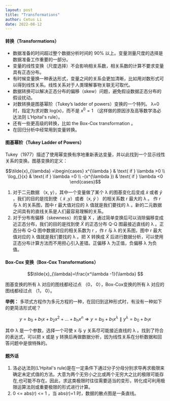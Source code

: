 ```yaml
---
layout: post
title: "Transformations"
author: Cetus Li
date: 2022-08-12
---
```

#### **转换（Transformations）**
- 数据准备的时间超过整个数据分析时间的 90% 以上。变量测量尺度的选择是数据准备工作重要的一部分。
- 变量的线性变换（尺度选择）不会影响相关系数，相关系数的计算不要求变量具有正态分布。
- 有时候变量换一种表达形式，变量之间的关系会更加清晰，比如用对数形式可以得到线性关系。线性关系对于人类理解事物关联无可取代。
- 数据转换可以解决正态分布的偏移（skew）问题，避免假设数据正态分布的假设扰动。
- 对数转换是图基幂阶（Tukey’s ladder of powers）变换的一个特列。 λ=0 时，指定为求对数 log(x)，而不是 $x^0=1$ （这样做的原因涉及高等数学洛必达法则 L'Hpital's rule）。
- 还有一些更高级的转换，比如 the Box-Cox transformation 。
- 在回归分析中经常用到变量转换。


#### **图基幂阶（Tukey Ladder of Powers）**
Tukey（1977）描述了使用幂变换有序地重新表达变量，并以此找到一个显示线性关系的变换。图基变换的定义：

$$\tilde{x}_{\lambda} =\begin{cases}
 x^{\lambda }  & \text{ if } \lambda >0 \\
 \log_{}{x}  & \text{ if } \lambda =0 \\
 -(x^{\lambda }) & \text{ if } \lambda <0
\end{cases}$$

1. 对于二元数据 （x, y），其中一个变量做了某个 λ 的图基变化后变成 $\tilde{x}$ 或者 $\tilde{y}$ ，我们的目的是找到使（ $\tilde{x}$ ,y）或者（x, $\tilde{y}$ ） 的相关系数 r 最大的 λ 。 作 r 与 λ 的关系图，图中 r 最大值对应的 λ 值就是我们要找的 λ 。新的二元数据之间具有的直线关系是人们最容易理解的关系。
2. 对于分布有偏移（skewness）的变量 X ，通过简单变换后可以消除偏移变成近正态分布，我们的目的是找到使  $\tilde{X}$ 的正态分布 Q-Q 图最接近直线的 λ 。正态分布 Q-Q 图中数据对应的相关系数为 r ，作 r 与 λ 的关系图，图中 r 最大值对应的 λ 值就是我们要找的 λ 。把 X 转换成 $\tilde{X}$ 后进行数据分析，可以使用正态分布计算方法而不用担心引入差错。正偏移 λ 为正值，负偏移 λ 为负值。

#### **Box-Cox 变换（Box-Cox Transformations）**

$$\tilde{x}_{\lambda}=\frac{x^\lambda -1}{\lambda} $$

图基变换的所有 λ 对应的图线都经过点 （0， 0），Box-Cox变换的所有 λ 对应的图线都经过点 （1， 0）。


**举例：**
多项式方程作为多元方程的一种，在回归到这种形式时，有没有一种如下的更简洁形式呢？

$$y=b_{0}+b_{1}x+b_{2}x^2+...+b_{n}x^n \Rightarrow y=b_{0}+b_{1}x^\lambda \parallel y^\lambda =b_{0}+b_{1}x$$

其中 λ 是一个参数，选择一个可使 x 与 y 关系尽可能接近直线的 λ 。找到了符合的表达式，可以把 x 或是 y 转换后再做数据分析，因为线性关系在分析数据和回答问题中是很特殊的。



#### **题外话**
1. 洛必达法则(L'Hpital's rule)是在一定条件下通过分子分母分别求导再求极限来确定未定式值的方法。大意为两个无穷小之比或两个无穷大之比的极限可能存在,也可能不存在。因此，求这类极限时往往需要适当的变形，转化成可利用极限运算法则或重要极限的形式进行计算。
2. 0 <= abs(r) <= 1 ，当 abs(r)=1 时，数据的散点图是一条直线。

